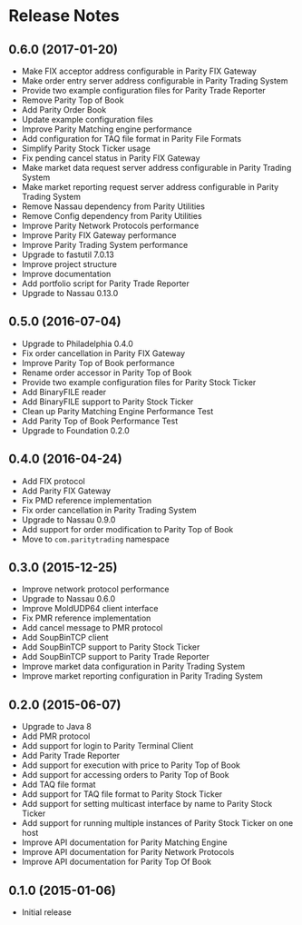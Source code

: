Release Notes
=============


0.6.0 (2017-01-20)
------------------

- Make FIX acceptor address configurable in Parity FIX Gateway
- Make order entry server address configurable in Parity Trading System
- Provide two example configuration files for Parity Trade Reporter
- Remove Parity Top of Book
- Add Parity Order Book
- Update example configuration files
- Improve Parity Matching engine performance
- Add configuration for TAQ file format in Parity File Formats
- Simplify Parity Stock Ticker usage
- Fix pending cancel status in Parity FIX Gateway
- Make market data request server address configurable in Parity Trading
  System
- Make market reporting request server address configurable in Parity Trading
  System
- Remove Nassau dependency from Parity Utilities
- Remove Config dependency from Parity Utilities
- Improve Parity Network Protocols performance
- Improve Parity FIX Gateway performance
- Improve Parity Trading System performance
- Upgrade to fastutil 7.0.13
- Improve project structure
- Improve documentation
- Add portfolio script for Parity Trade Reporter
- Upgrade to Nassau 0.13.0


0.5.0 (2016-07-04)
------------------

- Upgrade to Philadelphia 0.4.0
- Fix order cancellation in Parity FIX Gateway
- Improve Parity Top of Book performance
- Rename order accessor in Parity Top of Book
- Provide two example configuration files for Parity Stock Ticker
- Add BinaryFILE reader
- Add BinaryFILE support to Parity Stock Ticker
- Clean up Parity Matching Engine Performance Test
- Add Parity Top of Book Performance Test
- Upgrade to Foundation 0.2.0


0.4.0 (2016-04-24)
------------------

- Add FIX protocol
- Add Parity FIX Gateway
- Fix PMD reference implementation
- Fix order cancellation in Parity Trading System
- Upgrade to Nassau 0.9.0
- Add support for order modification to Parity Top of Book
- Move to `com.paritytrading` namespace


0.3.0 (2015-12-25)
------------------

- Improve network protocol performance
- Upgrade to Nassau 0.6.0
- Improve MoldUDP64 client interface
- Fix PMR reference implementation
- Add cancel message to PMR protocol
- Add SoupBinTCP client
- Add SoupBinTCP support to Parity Stock Ticker
- Add SoupBinTCP support to Parity Trade Reporter
- Improve market data configuration in Parity Trading System
- Improve market reporting configuration in Parity Trading System


0.2.0 (2015-06-07)
------------------

- Upgrade to Java 8
- Add PMR protocol
- Add support for login to Parity Terminal Client
- Add Parity Trade Reporter
- Add support for execution with price to Parity Top of Book
- Add support for accessing orders to Parity Top of Book
- Add TAQ file format
- Add support for TAQ file format to Parity Stock Ticker
- Add support for setting multicast interface by name to Parity Stock Ticker
- Add support for running multiple instances of Parity Stock Ticker on one host
- Improve API documentation for Parity Matching Engine
- Improve API documentation for Parity Network Protocols
- Improve API documentation for Parity Top Of Book


0.1.0 (2015-01-06)
------------------

- Initial release
